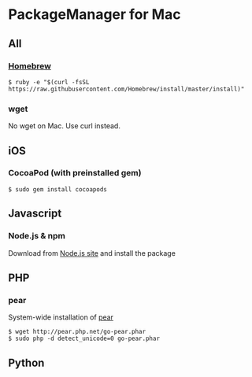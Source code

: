 # PackageManager for Mac

## All

### [Homebrew](http://brew.sh/)

    $ ruby -e "$(curl -fsSL https://raw.githubusercontent.com/Homebrew/install/master/install)"

### wget

No wget on Mac. Use curl instead.

## iOS

### CocoaPod (with preinstalled gem)

    $ sudo gem install cocoapods

## Javascript

### Node.js & npm

Download from [Node.js site](https://nodejs.org/download/) and install the package

## PHP

### pear

System-wide installation of [pear](https://pear.php.net/manual/en/installation.getting.php)

    $ wget http://pear.php.net/go-pear.phar
    $ sudo php -d detect_unicode=0 go-pear.phar

## Python

